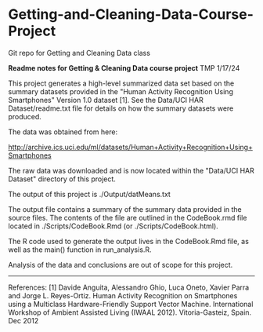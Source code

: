 # Getting-and-Cleaning-Data-Course-Project
Git repo for Getting and Cleaning Data class

**Readme notes for Getting & Cleaning Data course project**
TMP 1/17/24

This project generates a high-level summarized data set based on the summary datasets provided in the "Human Activity Recognition Using Smartphones" Version 1.0 dataset [1]. See the Data/UCI HAR Dataset/readme.txt file for details on how the summary datasets were produced.

The data was obtained from here:

http://archive.ics.uci.edu/ml/datasets/Human+Activity+Recognition+Using+Smartphones

The raw data was downloaded and is now located within the "Data/UCI HAR Dataset" directory of this project.

The output of this project is ./Output/datMeans.txt

The output file contains a summary of the summary data provided in the source files. The contents of the file are outlined in the CodeBook.rmd file located in ./Scripts/CodeBook.Rmd (or ./Scripts/CodeBook.html).

The R code used to generate the output lives in the CodeBook.Rmd file, as well as the main() function in run_analysis.R.

Analysis of the data and conclusions are out of scope for this project.

------------------------------------
References:
[1] Davide Anguita, Alessandro Ghio, Luca Oneto, Xavier Parra and Jorge L. Reyes-Ortiz. Human Activity Recognition on Smartphones using a Multiclass Hardware-Friendly Support Vector Machine. International Workshop of Ambient Assisted Living (IWAAL 2012). Vitoria-Gasteiz, Spain. Dec 2012
